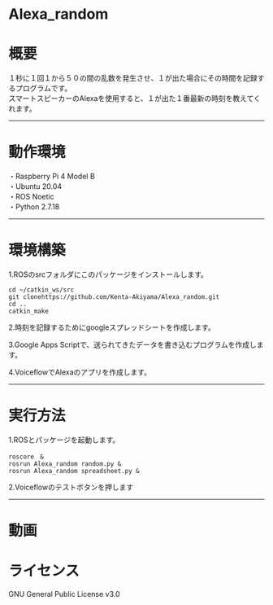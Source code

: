 # Alexa_random  

# 概要  
１秒に１回１から５０の間の乱数を発生させ、１が出た場合にその時間を記録するプログラムです。  
スマートスピーカーのAlexaを使用すると、１が出た１番最新の時刻を教えてくれます。  

---

# 動作環境  
・Raspberry Pi 4 Model B    
・Ubuntu 20.04  
・ROS Noetic  
・Python 2.7.18  

---

# 環境構築  
1.ROSのsrcフォルダにこのパッケージをインストールします。  
```
cd ~/catkin_ws/src  
git clonehttps://github.com/Kenta-Akiyama/Alexa_random.git  
cd ..  
catkin_make  
```

2.時刻を記録するためにgoogleスプレッドシートを作成します。  

3.Google Apps Scriptで、送られてきたデータを書き込むプログラムを作成します。  

4.VoiceflowでAlexaのアプリを作成します。  

---

# 実行方法  
1.ROSとパッケージを起動します。  
```
roscore　&  
rosrun Alexa_random random.py &  
rosrun Alexa_random spreadsheet.py &  
```

2.Voiceflowのテストボタンを押します  

---

# 動画  
# ライセンス  
GNU General Public License v3.0  
